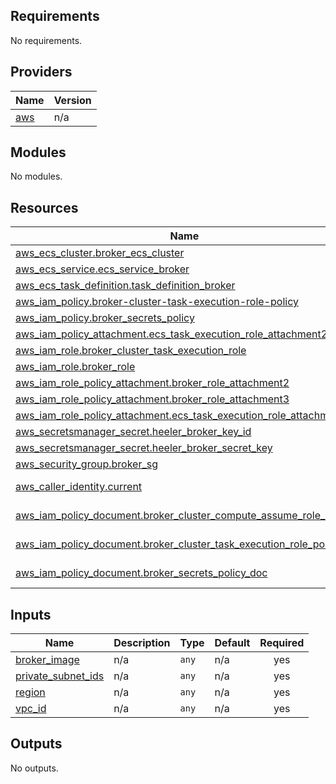 ## Requirements

No requirements.

## Providers

| Name | Version |
|------|---------|
| <a name="provider_aws"></a> [aws](#provider\_aws) | n/a |

## Modules

No modules.

## Resources

| Name | Type |
|------|------|
| [aws_ecs_cluster.broker_ecs_cluster](https://registry.terraform.io/providers/hashicorp/aws/latest/docs/resources/ecs_cluster) | resource |
| [aws_ecs_service.ecs_service_broker](https://registry.terraform.io/providers/hashicorp/aws/latest/docs/resources/ecs_service) | resource |
| [aws_ecs_task_definition.task_definition_broker](https://registry.terraform.io/providers/hashicorp/aws/latest/docs/resources/ecs_task_definition) | resource |
| [aws_iam_policy.broker-cluster-task-execution-role-policy](https://registry.terraform.io/providers/hashicorp/aws/latest/docs/resources/iam_policy) | resource |
| [aws_iam_policy.broker_secrets_policy](https://registry.terraform.io/providers/hashicorp/aws/latest/docs/resources/iam_policy) | resource |
| [aws_iam_policy_attachment.ecs_task_execution_role_attachment2](https://registry.terraform.io/providers/hashicorp/aws/latest/docs/resources/iam_policy_attachment) | resource |
| [aws_iam_role.broker_cluster_task_execution_role](https://registry.terraform.io/providers/hashicorp/aws/latest/docs/resources/iam_role) | resource |
| [aws_iam_role.broker_role](https://registry.terraform.io/providers/hashicorp/aws/latest/docs/resources/iam_role) | resource |
| [aws_iam_role_policy_attachment.broker_role_attachment2](https://registry.terraform.io/providers/hashicorp/aws/latest/docs/resources/iam_role_policy_attachment) | resource |
| [aws_iam_role_policy_attachment.broker_role_attachment3](https://registry.terraform.io/providers/hashicorp/aws/latest/docs/resources/iam_role_policy_attachment) | resource |
| [aws_iam_role_policy_attachment.ecs_task_execution_role_attachment1](https://registry.terraform.io/providers/hashicorp/aws/latest/docs/resources/iam_role_policy_attachment) | resource |
| [aws_secretsmanager_secret.heeler_broker_key_id](https://registry.terraform.io/providers/hashicorp/aws/latest/docs/resources/secretsmanager_secret) | resource |
| [aws_secretsmanager_secret.heeler_broker_secret_key](https://registry.terraform.io/providers/hashicorp/aws/latest/docs/resources/secretsmanager_secret) | resource |
| [aws_security_group.broker_sg](https://registry.terraform.io/providers/hashicorp/aws/latest/docs/resources/security_group) | resource |
| [aws_caller_identity.current](https://registry.terraform.io/providers/hashicorp/aws/latest/docs/data-sources/caller_identity) | data source |
| [aws_iam_policy_document.broker_cluster_compute_assume_role_policy](https://registry.terraform.io/providers/hashicorp/aws/latest/docs/data-sources/iam_policy_document) | data source |
| [aws_iam_policy_document.broker_cluster_task_execution_role_policy](https://registry.terraform.io/providers/hashicorp/aws/latest/docs/data-sources/iam_policy_document) | data source |
| [aws_iam_policy_document.broker_secrets_policy_doc](https://registry.terraform.io/providers/hashicorp/aws/latest/docs/data-sources/iam_policy_document) | data source |

## Inputs

| Name | Description | Type | Default | Required |
|------|-------------|------|---------|:--------:|
| <a name="input_broker_image"></a> [broker\_image](#input\_broker\_image) | n/a | `any` | n/a | yes |
| <a name="input_private_subnet_ids"></a> [private\_subnet\_ids](#input\_private\_subnet\_ids) | n/a | `any` | n/a | yes |
| <a name="input_region"></a> [region](#input\_region) | n/a | `any` | n/a | yes |
| <a name="input_vpc_id"></a> [vpc\_id](#input\_vpc\_id) | n/a | `any` | n/a | yes |

## Outputs

No outputs.
